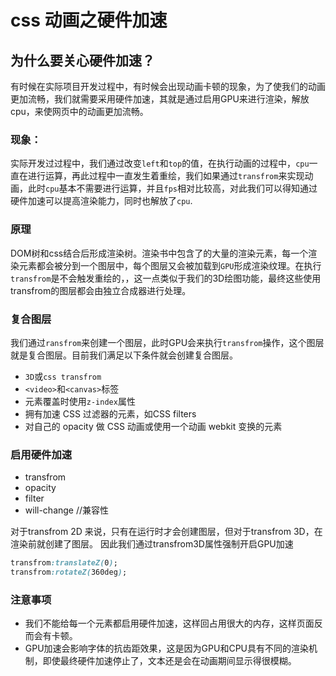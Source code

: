 # css 动画之硬件加速

## 为什么要关心硬件加速？

有时候在实际项目开发过程中，有时候会出现动画卡顿的现象，为了使我们的动画更加流畅，我们就需要采用硬件加速，其就是通过启用GPU来进行渲染，解放cpu，来使网页中的动画更加流畅。

### 现象：

实际开发过过程中，我们通过改变`left`和`top`的值，在执行动画的过程中，`cpu`一直在进行运算，再此过程中一直发生着重绘，我们如果通过`transfrom`来实现动画，此时`cpu`基本不需要进行运算，并且`fps`相对比较高，对此我们可以得知通过硬件加速可以提高渲染能力，同时也解放了`cpu`.

### 原理

DOM树和css结合后形成渲染树。渲染书中包含了的大量的渲染元素，每一个渲染元素都会被分到一个图层中，每个图层又会被加载到`GPU`形成渲染纹理。在执行`transfrom`是不会触发重绘的，，这一点类似于我们的3D绘图功能，最终这些使用transfrom的图层都会由独立合成器进行处理。

### 复合图层

我们通过`ransfrom`来创建一个图层，此时GPU会来执行`transfrom`操作，这个图层就是复合图层。目前我们满足以下条件就会创建复合图层。

- `3D`或`css transfrom`
- `<video>`和`<canvas>`标签
- 元素覆盖时使用`z-index`属性
- 拥有加速 CSS 过滤器的元素，如CSS filters
- 对自己的 opacity 做 CSS 动画或使用一个动画 webkit 变换的元素

### 启用硬件加速

- transfrom
- opacity
- filter
- will-change //兼容性

对于transfrom 2D 来说，只有在运行时才会创建图层，但对于transfrom 3D，在渲染前就创建了图层。
因此我们通过transfrom3D属性强制开启GPU加速

```css
transfrom:translateZ(0);
transfrom:rotateZ(360deg);
```

### 注意事项

- 我们不能给每一个元素都启用硬件加速，这样回占用很大的内存，这样页面反而会有卡顿。
- GPU加速会影响字体的抗齿距效果，这是因为GPU和CPU具有不同的渲染机制，即使最终硬件加速停止了，文本还是会在动画期间显示得很模糊。